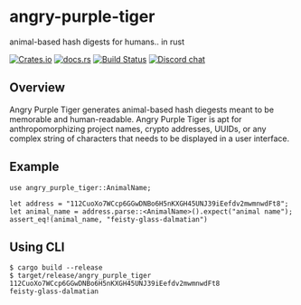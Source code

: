 # angry-purple-tiger

animal-based hash digests for humans.. in rust

[![Crates.io][crates-badge]][crates-url]
[![docs.rs][docs-badge]][docs-url]
[![Build Status][actions-badge]][actions-url]
[![Discord chat][discord-badge]][discord-url]

[crates-badge]: https://img.shields.io/crates/v/angry-purple-tiger.svg
[crates-url]: https://crates.io/crates/angry-purple-tiger
[docs-badge]: https://docs.rs/angry-purple-tiger/badge.svg
[docs-url]: https://docs.rs/angry-purple-tiger/latest/angry-purple-tiger/
[actions-badge]: https://github.com/helium/angry-purple-tiger-rs/actions/workflows/rust.yml/badge.svg
[actions-url]: https://github.com/helium/angry-purple-tiger-rs/actions/workflows/rust.yml
[discord-badge]: https://img.shields.io/discord/500028886025895936.svg?logo=discord&style=flat-square
[discord-url]: https://discord.gg/helium

## Overview

Angry Purple Tiger generates animal-based hash diegests meant to be memorable
and human-readable. Angry Purple Tiger is apt for anthropomorphizing project
names, crypto addresses, UUIDs, or any complex string of characters that needs
to be displayed in a user interface.

## Example

```rust,no-run
use angry_purple_tiger::AnimalName;

let address = "112CuoXo7WCcp6GGwDNBo6H5nKXGH45UNJ39iEefdv2mwmnwdFt8";
let animal_name = address.parse::<AnimalName>().expect("animal name");
assert_eq!(animal_name, "feisty-glass-dalmatian")
```

## Using CLI

```
$ cargo build --release
$ target/release/angry_purple_tiger 112CuoXo7WCcp6GGwDNBo6H5nKXGH45UNJ39iEefdv2mwmnwdFt8
feisty-glass-dalmatian
```
